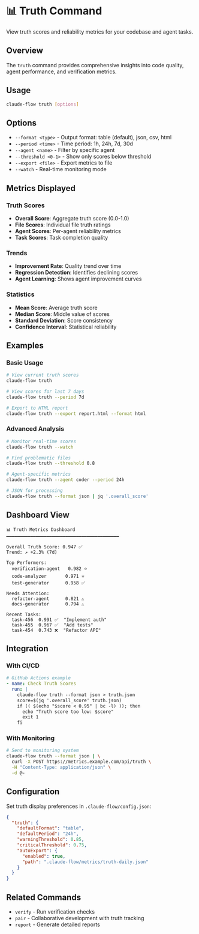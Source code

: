 # 📊 Truth Command

View truth scores and reliability metrics for your codebase and agent tasks.

## Overview

The `truth` command provides comprehensive insights into code quality, agent performance, and verification metrics.

## Usage

```bash
claude-flow truth [options]
```

## Options

- `--format <type>` - Output format: table (default), json, csv, html
- `--period <time>` - Time period: 1h, 24h, 7d, 30d
- `--agent <name>` - Filter by specific agent
- `--threshold <0-1>` - Show only scores below threshold
- `--export <file>` - Export metrics to file
- `--watch` - Real-time monitoring mode

## Metrics Displayed

### Truth Scores
- **Overall Score**: Aggregate truth score (0.0-1.0)
- **File Scores**: Individual file truth ratings
- **Agent Scores**: Per-agent reliability metrics
- **Task Scores**: Task completion quality

### Trends
- **Improvement Rate**: Quality trend over time
- **Regression Detection**: Identifies declining scores
- **Agent Learning**: Shows agent improvement curves

### Statistics
- **Mean Score**: Average truth score
- **Median Score**: Middle value of scores
- **Standard Deviation**: Score consistency
- **Confidence Interval**: Statistical reliability

## Examples

### Basic Usage
```bash
# View current truth scores
claude-flow truth

# View scores for last 7 days
claude-flow truth --period 7d

# Export to HTML report
claude-flow truth --export report.html --format html
```

### Advanced Analysis
```bash
# Monitor real-time scores
claude-flow truth --watch

# Find problematic files
claude-flow truth --threshold 0.8

# Agent-specific metrics
claude-flow truth --agent coder --period 24h

# JSON for processing
claude-flow truth --format json | jq '.overall_score'
```

## Dashboard View

```
📊 Truth Metrics Dashboard
━━━━━━━━━━━━━━━━━━━━━━━━━━━━━━━━━━━━━━━━━━

Overall Truth Score: 0.947 ✅
Trend: ↗️ +2.3% (7d)

Top Performers:
  verification-agent   0.982 ⭐
  code-analyzer       0.971 ⭐
  test-generator      0.958 ✅

Needs Attention:
  refactor-agent      0.821 ⚠️
  docs-generator      0.794 ⚠️

Recent Tasks:
  task-456  0.991 ✅  "Implement auth"
  task-455  0.967 ✅  "Add tests"
  task-454  0.743 ❌  "Refactor API"
```

## Integration

### With CI/CD
```yaml
# GitHub Actions example
- name: Check Truth Scores
  run: |
    claude-flow truth --format json > truth.json
    score=$(jq '.overall_score' truth.json)
    if (( $(echo "$score < 0.95" | bc -l) )); then
      echo "Truth score too low: $score"
      exit 1
    fi
```

### With Monitoring
```bash
# Send to monitoring system
claude-flow truth --format json | \
  curl -X POST https://metrics.example.com/api/truth \
  -H "Content-Type: application/json" \
  -d @-
```

## Configuration

Set truth display preferences in `.claude-flow/config.json`:

```json
{
  "truth": {
    "defaultFormat": "table",
    "defaultPeriod": "24h",
    "warningThreshold": 0.85,
    "criticalThreshold": 0.75,
    "autoExport": {
      "enabled": true,
      "path": ".claude-flow/metrics/truth-daily.json"
    }
  }
}
```

## Related Commands

- `verify` - Run verification checks
- `pair` - Collaborative development with truth tracking
- `report` - Generate detailed reports